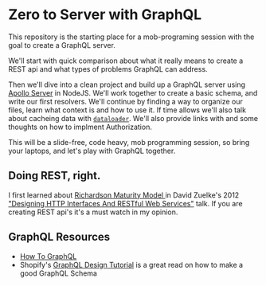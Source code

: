 # Zero to Server with GraphQL

This repository is the starting place for a mob-programing session with the goal to create a GraphQL server.

We'll start with quick comparison about what it really means to create a REST api and what types of problems GraphQL can address.

Then we'll dive into a clean project and build up a GraphQL server using [Apollo Server](https://www.apollographql.com/docs/apollo-server/getting-started) in NodeJS. We'll work together to create a basic schema, and write our first resolvers. We'll continue by finding a way to organize our files, learn what context is and how to use it. If time allows we'll also talk about cacheing data with [`dataloader`](https://github.com/graphql/dataloader). We'll also provide links with and some thoughts on how to implment Authorization.

This will be a slide-free, code heavy, mob programming session, so bring your laptops, and let's play with GraphQL together.

## Doing REST, right.

I first learned about [Richardson Maturity Model
](https://martinfowler.com/articles/richardsonMaturityModel.html) in David Zuelke's 2012 ["Designing HTTP Interfaces And RESTful Web Services"](https://www.youtube.com/watch?v=XzgCzjMdvRE) talk. If you are creating REST api's it's a must watch in my opinion.

## GraphQL Resources

- [How To GraphQL](https://www.howtographql.com/)
- Shopify's [GraphQL Design Tutorial](https://github.com/Shopify/graphql-design-tutorial/blob/master/TUTORIAL.md) is a great read on how to make a good GraphQL Schema
